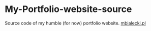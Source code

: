 # My-Portfolio-website-source
Source code of my humble (for now) portfolio website.
[mbialecki.pl](http://mbialecki.pl)
